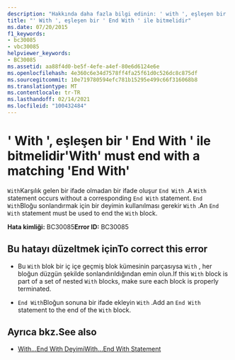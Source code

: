 ```yaml
---
description: "Hakkında daha fazla bilgi edinin: ' with ', eşleşen bir ' End With ' ile bitmelidir"
title: "' With ', eşleşen bir ' End With ' ile bitmelidir"
ms.date: 07/20/2015
f1_keywords:
- bc30085
- vbc30085
helpviewer_keywords:
- BC30085
ms.assetid: aa88f4d0-be5f-4efe-a4ef-80e6d6124e6e
ms.openlocfilehash: 4e360c6e34d7578ff4fa25f61d0c526dc8c875df
ms.sourcegitcommit: 10e719780594efc781b15295e499c66f316068b8
ms.translationtype: MT
ms.contentlocale: tr-TR
ms.lasthandoff: 02/14/2021
ms.locfileid: "100432484"
---
```

# <a name="with-must-end-with-a-matching-end-with"></a><span data-ttu-id="7a1c0-103">' With ', eşleşen bir ' End With ' ile bitmelidir</span><span class="sxs-lookup"><span data-stu-id="7a1c0-103">'With' must end with a matching 'End With'</span></span>

<span data-ttu-id="7a1c0-104">`With`Karşılık gelen bir ifade olmadan bir ifade oluşur `End With` .</span><span class="sxs-lookup"><span data-stu-id="7a1c0-104">A `With` statement occurs without a corresponding `End With` statement.</span></span> <span data-ttu-id="7a1c0-105">`End With`Bloğu sonlandırmak için bir deyimin kullanılması gerekir `With` .</span><span class="sxs-lookup"><span data-stu-id="7a1c0-105">An `End With` statement must be used to end the `With` block.</span></span>  
  
 <span data-ttu-id="7a1c0-106">**Hata kimliği:** BC30085</span><span class="sxs-lookup"><span data-stu-id="7a1c0-106">**Error ID:** BC30085</span></span>  
  
## <a name="to-correct-this-error"></a><span data-ttu-id="7a1c0-107">Bu hatayı düzeltmek için</span><span class="sxs-lookup"><span data-stu-id="7a1c0-107">To correct this error</span></span>  
  
- <span data-ttu-id="7a1c0-108">Bu `With` blok bir iç içe geçmiş blok kümesinin parçasıysa `With` , her bloğun düzgün şekilde sonlandırıldığından emin olun.</span><span class="sxs-lookup"><span data-stu-id="7a1c0-108">If this `With` block is part of a set of nested `With` blocks, make sure each block is properly terminated.</span></span>  
  
- <span data-ttu-id="7a1c0-109">`End With`Bloğun sonuna bir ifade ekleyin `With` .</span><span class="sxs-lookup"><span data-stu-id="7a1c0-109">Add an `End With` statement to the end of the `With` block.</span></span>  
  
## <a name="see-also"></a><span data-ttu-id="7a1c0-110">Ayrıca bkz.</span><span class="sxs-lookup"><span data-stu-id="7a1c0-110">See also</span></span>

- [<span data-ttu-id="7a1c0-111">With...End With Deyimi</span><span class="sxs-lookup"><span data-stu-id="7a1c0-111">With...End With Statement</span></span>](../language-reference/statements/with-end-with-statement.md)
